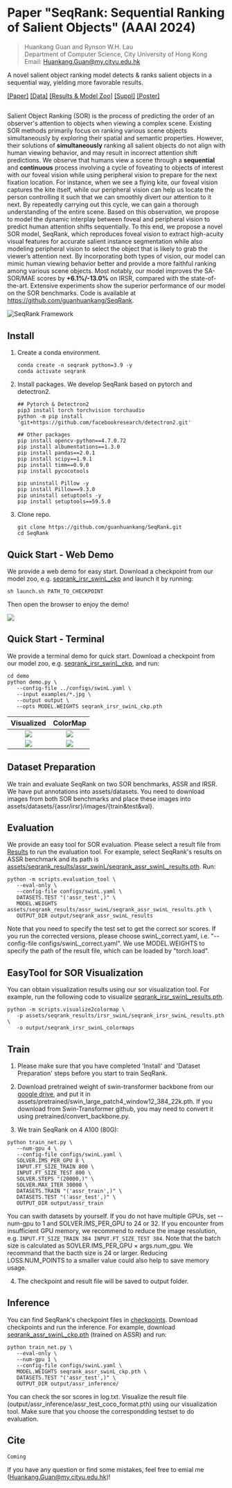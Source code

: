 # Paper "SeqRank: Sequential Ranking of Salient Objects" (AAAI 2024)

> Huankang Guan and Rynson W.H. Lau   
> Department of Computer Science, City University of Hong Kong  
> Email: Huankang.Guan@my.cityu.edu.hk


A novel salient object ranking model detects & ranks salient objects in a sequential way, yielding more favorable results.

[[Paper]](https://1drv.ms/b/s!Ap4-mN9MwOE5gpZ9LlJZ6iP3VmhU0A?e=WVEoPs) [[Data]](https://github.com/guanhuankang/SeqRank/tree/main/assets/datasets) [[Results & Model Zoo]](https://github.com/guanhuankang/SeqRank/tree/main/assets/seqrank_results) [[Suppl]](doc/guan_seqrank_suppl.pdf) [[Poster]](doc/guan_seqrank_poster.pdf)

## 

Salient Object Ranking (SOR) is the process of predicting the order of an observer's attention to objects when viewing a complex scene. Existing SOR methods primarily focus on ranking various scene objects simultaneously by exploring their spatial and semantic properties. However, their solutions of **simultaneously** ranking all salient objects do not align with human viewing behavior, and may result in incorrect attention shift predictions. We observe that humans view a scene through a **sequential** and **continuous** process involving a cycle of foveating to objects of interest with our foveal vision while using peripheral vision to prepare for the next fixation location. For instance, when we see a flying kite, our foveal vision captures the kite itself, while our peripheral vision can help us locate the person controlling it such that we can smoothly divert our attention to it next. By repeatedly carrying out this cycle, we can gain a thorough understanding of the entire scene. Based on this observation, we propose to model the dynamic interplay between foveal and peripheral vision to predict human attention shifts sequentially. To this end, we propose a novel SOR model, SeqRank, which reproduces foveal vision to extract high-acuity visual features for accurate salient instance segmentation while also modeling peripheral vision to select the object that is likely to grab the viewer’s attention next. By incorporating both types of vision, our model can mimic human viewing behavior better and provide a more faithful ranking among various scene objects. Most notably, our model improves the SA-SOR/MAE scores by **+6.1%/-13.0%** on IRSR, compared with the state-of-the-art. Extensive experiments show the superior performance of our model on the SOR benchmarks. Code is available at https://github.com/guanhuankang/SeqRank.

![SeqRank Framework](doc/seqrank.jpg)



## Install

1. Create a conda environment.

   ```shell
   conda create -n seqrank python=3.9 -y
   conda activate seqrank
   ```

2. Install packages. We develop SeqRank based on pytorch and detectron2.

   ```shell
   ## Pytorch & Detectron2
   pip3 install torch torchvision torchaudio
   python -m pip install 'git+https://github.com/facebookresearch/detectron2.git'
   
   ## Other packages
   pip install opencv-python==4.7.0.72
   pip install albumentations==1.3.0
   pip install pandas==2.0.1
   pip install scipy==1.9.1
   pip install timm==0.9.0
   pip install pycocotools
   
   pip uninstall Pillow -y
   pip install Pillow==9.3.0
   pip uninstall setuptools -y
   pip install setuptools==59.5.0
   ```

3. Clone repo.

   ```
   git clone https://github.com/guanhuankang/SeqRank.git
   cd SeqRank
   ```


## Quick Start - Web Demo

We provide a web demo for easy start. Download a checkpoint from our model zoo, e.g. [seqrank_irsr_swinL_ckp](https://drive.google.com/file/d/1PUSJLRxA9sIJoYXx0Si3TawoKvnLIU3o/view?usp=drive_link) and launch it by running:

```
sh launch.sh PATH_TO_CHECKPOINT
```

Then open the browser to enjoy the demo!

![](doc/web_demo.jpg)

## Quick Start - Terminal

We provide a terminal demo for quick start. Download a checkpoint from our model zoo, e.g. [seqrank_irsr_swinL_ckp](https://drive.google.com/file/d/1PUSJLRxA9sIJoYXx0Si3TawoKvnLIU3o/view?usp=drive_link), and run:

```
cd demo
python demo.py \
   --config-file ../configs/swinL.yaml \
   --input examples/*.jpg \
   --output output \
   --opts MODEL.WEIGHTS seqrank_irsr_swinL_ckp.pth
```

Visualized             |  ColorMap
:-------------------------:|:-------------------------:
|![](doc/samples/COCO_val2014_000000502220.jpg)|![](doc/samples/COCO_val2014_000000502220.png)|
|![](doc/samples/sa_10083940.jpg) | ![](doc/samples/sa_10083940.png) |


## Dataset Preparation
We train and evaluate SeqRank on two SOR benchmarks, ASSR and IRSR. We have put annotations into assets/datasets. You need to download images from both SOR benchmarks and place these images into assets/datasets/{assr/irsr}/images/{train&test&val}.


## Evaluation

We provide an easy tool for SOR evaluation. Please select a result file from [Results](https://github.com/guanhuankang/SeqRank/tree/main/assets/seqrank_results) to run the evaluation tool. For example, select SeqRank's results on ASSR benchmark and its path is [assets/seqrank_results/assr_swinL/seqrank_assr_swinL_results.pth](https://github.com/guanhuankang/SeqRank/blob/main/assets/seqrank_results/assr_swinL/seqrank_assr_swinL_results.pth). Run:

```
python -m scripts.evaluation_tool \
   --eval-only \
   --config-file configs/swinL.yaml \
   DATASETS.TEST "('assr_test',)" \
   MODEL.WEIGHTS assets/seqrank_results/assr_swinL/seqrank_assr_swinL_results.pth \
   OUTPUT_DIR output/seqrank_assr_swinL_results
```

Note that you need to specify the test set to get the correct sor scores. If you run the corrected versions, please choose swinL_correct.yaml, i.e. "--config-file configs/swinL_correct.yaml". We use MODEL.WEIGHTS to specify the path of the result file, which can be loaded by "torch.load".


## EasyTool for SOR Visualization

You can obtain visualization results using our sor visualization tool. For example, run the following code to visualize [seqrank_irsr_swinL_results.pth](https://github.com/guanhuankang/SeqRank/blob/main/assets/seqrank_results/irsr_swinL/seqrank_irsr_swinL_results.pth).

```
python -m scripts.visualize2colormap \
   -p assets/seqrank_results/irsr_swinL/seqrank_irsr_swinL_results.pth \
   -o output/seqrank_irsr_swinL_colormaps
```

## Train

1. Please make sure that you have completed 'Install' and 'Dataset Preparation' steps before you start to train SeqRank.

2. Download pretrained weight of swin-transformer backbone from our [google drive](https://drive.google.com/file/d/1zuxsowmxrR_1_MejfOxHD1D6_xAXhdir/view?usp=drive_link), and put it in assets/pretrained/swin_large_patch4_window12_384_22k.pth. If you download from Swin-Transformer github, you may need to convert it using pretrained/convert_backbone.py.

2. We train SeqRank on 4 A100 (80G):
```
python train_net.py \
   --num-gpu 4 \
   --config-file configs/swinL.yaml \
   SOLVER.IMS_PER_GPU 8 \
   INPUT.FT_SIZE_TRAIN 800 \
   INPUT.FT_SIZE_TEST 800 \
   SOLVER.STEPS "(20000,)" \
   SOLVER.MAX_ITER 30000 \
   DATASETS.TRAIN "('assr_train',)" \
   DATASETS.TEST "('assr_test',)" \
   OUTPUT_DIR output/assr_train
```
You can swith datasets by yourself. If you do not have multiple GPUs, set --num-gpu to 1 and SOLVER.IMS_PER_GPU to 24 or 32. If you encounter from insufficient GPU memory, we recommend to reduce the image resolution, e.g. ``` INPUT.FT_SIZE_TRAIN 384 INPUT.FT_SIZE_TEST 384 ```. Note that the batch size is calculated as SOVLER.IMS_PER_GPU $\times$ args.num_gpu. We recommand that the bacth size is 24 or larger. Reducing LOSS.NUM_POINTS to a smaller value could also help to save memory usage.

4. The checkpoint and result file will be saved to output folder.

## Inference

You can find SeqRank's checkpoint files in [checkpoints](https://github.com/guanhuankang/SeqRank/tree/main/assets/seqrank_results). Download checkpoints and run the inference. For example, download [seqrank_assr_swinL_ckp.pth](https://drive.google.com/file/d/1rWHEUlnCWweoYqdY9JvrHuts-2lmUr_B/view) (trained on ASSR) and run:
```
python train_net.py \
   --eval-only \
   --num-gpu 1 \
   --config-file configs/swinL.yaml \
   MODEL.WEIGHTS seqrank_assr_swinL_ckp.pth \
   DATASETS.TEST "('assr_test',)" \
   OUTPUT_DIR output/assr_inference/
```
You can check the sor scores in log.txt. Visualize the result file (output/assr_inference/assr_test_coco_format.pth) using our visualization tool. Make sure that you choose the correspondding testset to do evaluation.

## Cite
```
Coming
```

If you have any question or find some mistakes, feel free to emial me (Huankang.Guan@my.cityu.edu.hk)!
